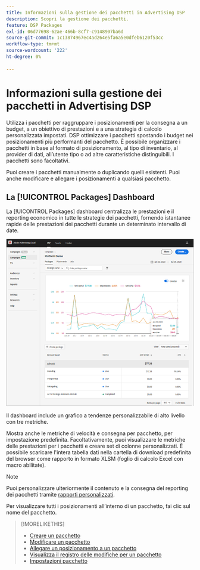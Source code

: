 ```yaml
---
title: Informazioni sulla gestione dei pacchetti in Advertising DSP
description: Scopri la gestione dei pacchetti.
feature: DSP Packages
exl-id: 06d77698-62ae-466b-8cf7-c9148907ba6d
source-git-commit: 1c13874967ec4ad264e5fa6a5e0dfeb6120f53cc
workflow-type: tm+mt
source-wordcount: '222'
ht-degree: 0%

---
```


# Informazioni sulla gestione dei pacchetti in Advertising DSP

Utilizza i pacchetti per raggruppare i posizionamenti per la consegna a un budget, a un obiettivo di prestazioni e a una strategia di calcolo personalizzata impostati. DSP ottimizzare i pacchetti spostando i budget nei posizionamenti più performanti del pacchetto. È possibile organizzare i pacchetti in base al formato di posizionamento, al tipo di inventario, al provider di dati, all’utente tipo o ad altre caratteristiche distinguibili. I pacchetti sono facoltativi.

Puoi creare i pacchetti manualmente o duplicando quelli esistenti. Puoi anche modificare e allegare i posizionamenti a qualsiasi pacchetto.

## La [!UICONTROL Packages] Dashboard

La [!UICONTROL Packages] dashboard centralizza le prestazioni e il reporting economico in tutte le strategie dei pacchetti, fornendo istantanee rapide delle prestazioni dei pacchetti durante un determinato intervallo di date.

![Dashboard dei pacchetti](/help/dsp/assets/package-dashboard.png)

Il dashboard include un grafico a tendenze personalizzabile di alto livello con tre metriche.

Mostra anche le metriche di velocità e consegna per pacchetto, per impostazione predefinita. Facoltativamente, puoi visualizzare le metriche delle prestazioni per i pacchetti e creare set di colonne personalizzati. È possibile scaricare l&#39;intera tabella dati nella cartella di download predefinita del browser come rapporto in formato XLSM (foglio di calcolo Excel con macro abilitate).

>[!NOTE]
>
>Puoi personalizzare ulteriormente il contenuto e la consegna del reporting dei pacchetti tramite [rapporti personalizzati](/help/dsp/reports/report-about.md).

Per visualizzare tutti i posizionamenti all’interno di un pacchetto, fai clic sul nome del pacchetto.

>[!MORELIKETHIS]
>
>* [Creare un pacchetto](package-create.md)
>* [Modificare un pacchetto](package-edit.md)
>* [Allegare un posizionamento a un pacchetto](package-attach-placement.md)
>* [Visualizza il registro delle modifiche per un pacchetto](package-change-log.md)
>* [Impostazioni pacchetto](package-settings.md)

